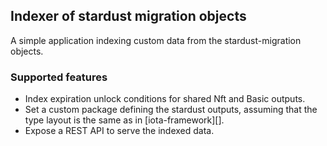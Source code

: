 ## Indexer of stardust migration objects

A simple application indexing custom data from the stardust-migration objects.

### Supported features

* Index expiration unlock conditions for shared Nft and Basic outputs.
* Set a custom package defining the stardust outputs, assuming that the type
  layout is the same as in [iota-framework][].
* Expose a REST API to serve the indexed data.
